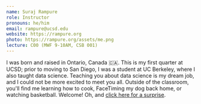 ```yaml
---
name: Suraj Rampure
role: Instructor
pronouns: he/him
email: rampure@ucsd.edu
website: https://rampure.org
photo: https://rampure.org/assets/me.png
lecture: C00 (MWF 9-10AM, CSB 001)
---
```


I was born and raised in Ontario, Canada 🇨🇦. This is my first quarter at UCSD; prior to moving to San Diego, I was a student at UC Berkeley, where I also taught data science. Teaching you about data science is my dream job, and I could not be more excited to meet you all. Outside of the classroom, you'll find me learning how to cook, FaceTiming my dog back home, or watching basketball. Welcome! Oh, and [click here for a surprise](http://rampure.org/assets/me_dancing.gif).